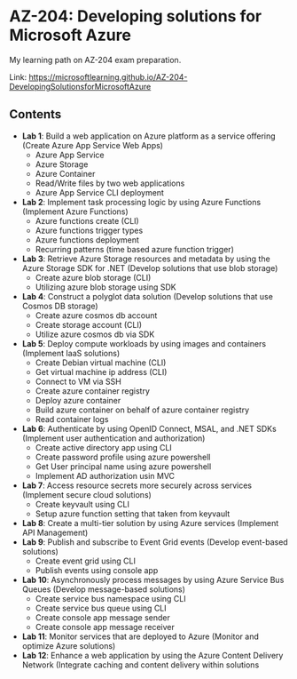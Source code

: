 # AZ-204: Developing solutions for Microsoft Azure

My learning path on AZ-204 exam preparation.

Link: https://microsoftlearning.github.io/AZ-204-DevelopingSolutionsforMicrosoftAzure

## Contents

- **Lab 1**: Build a web application on Azure platform as a service offering (Create Azure App Service Web Apps)
  - Azure App Service
  - Azure Storage
  - Azure Container
  - Read/Write files by two web applications
  - Azure App Service CLI deployment
- **Lab 2**: Implement task processing logic by using Azure Functions (Implement Azure Functions)
  - Azure functions create (CLI)
  - Azure functions trigger types
  - Azure functions deployment
  - Recurring patterns (time based azure function trigger)
- **Lab 3**: Retrieve Azure Storage resources and metadata by using the Azure Storage SDK for .NET (Develop solutions that use blob storage)
  - Create azure blob storage (CLI)
  - Utilizing azure blob storage using SDK
- **Lab 4**: Construct a polyglot data solution (Develop solutions that use Cosmos DB storage)
  - Create azure cosmos db account
  - Create storage account (CLI)
  - Utilize azure cosmos db via SDK
- **Lab 5**: Deploy compute workloads by using images and containers (Implement IaaS solutions)
  - Create Debian virtual machine (CLI)
  - Get virtual machine ip address (CLI)
  - Connect to VM via SSH
  - Create azure container registry
  - Deploy azure container
  - Build azure container on behalf of azure container registry
  - Read container logs
- **Lab 6**: Authenticate by using OpenID Connect, MSAL, and .NET SDKs (Implement user authentication and authorization)
  - Create active directory app using CLI
  - Create password profile using azure powershell
  - Get User principal name using azure powershell
  - Implement AD authorization usin MVC
- **Lab 7**: Access resource secrets more securely across services (Implement secure cloud solutions)
  - Create keyvault using CLI
  - Setup azure function setting that taken from keyvault
- **Lab 8**: Create a multi-tier solution by using Azure services (Implement API Management)
- **Lab 9**: Publish and subscribe to Event Grid events (Develop event-based solutions)
  - Create event grid using CLI
  - Publish events using console app
- **Lab 10**: Asynchronously process messages by using Azure Service Bus Queues (Develop message-based solutions)
  - Create service bus namespace using CLI
  - Create service bus queue using CLI
  - Create console app message sender
  - Create console app message receiver
- **Lab 11**: Monitor services that are deployed to Azure (Monitor and optimize Azure solutions)
- **Lab 12**: Enhance a web application by using the Azure Content Delivery Network (Integrate caching and content delivery within solutions